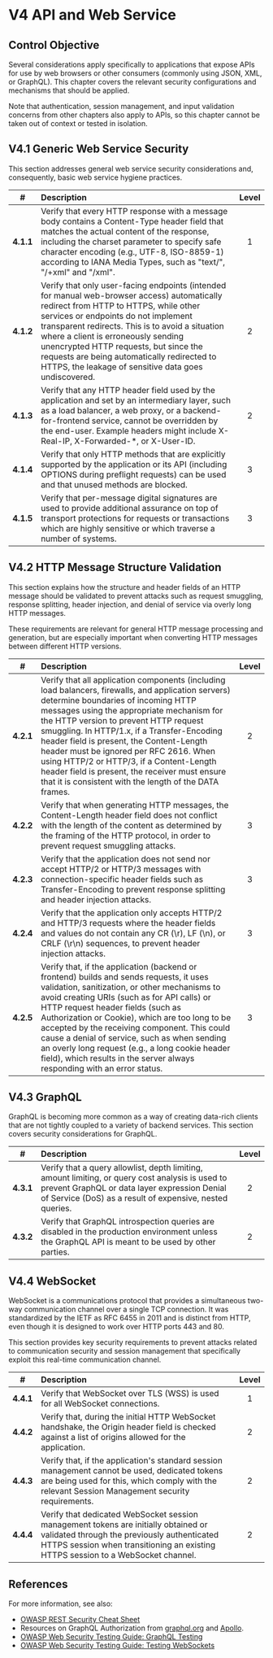 # V4 API and Web Service

## Control Objective

Several considerations apply specifically to applications that expose APIs for use by web browsers or other consumers (commonly using JSON, XML, or GraphQL). This chapter covers the relevant security configurations and mechanisms that should be applied.

Note that authentication, session management, and input validation concerns from other chapters also apply to APIs, so this chapter cannot be taken out of context or tested in isolation.

## V4.1 Generic Web Service Security

This section addresses general web service security considerations and, consequently, basic web service hygiene practices.

|     #     | Description                                                                                                                                                                                                                                                                                                                                                                                                             | Level |
| :-------: | :---------------------------------------------------------------------------------------------------------------------------------------------------------------------------------------------------------------------------------------------------------------------------------------------------------------------------------------------------------------------------------------------------------------------- | :---: |
| **4.1.1** | Verify that every HTTP response with a message body contains a Content-Type header field that matches the actual content of the response, including the charset parameter to specify safe character encoding (e.g., UTF-8, ISO-8859-1) according to IANA Media Types, such as "text/", "/+xml" and "/xml".                                                                                                              |   1   |
| **4.1.2** | Verify that only user-facing endpoints (intended for manual web-browser access) automatically redirect from HTTP to HTTPS, while other services or endpoints do not implement transparent redirects. This is to avoid a situation where a client is erroneously sending unencrypted HTTP requests, but since the requests are being automatically redirected to HTTPS, the leakage of sensitive data goes undiscovered. |   2   |
| **4.1.3** | Verify that any HTTP header field used by the application and set by an intermediary layer, such as a load balancer, a web proxy, or a backend-for-frontend service, cannot be overridden by the end-user. Example headers might include X-Real-IP, X-Forwarded-\*, or X-User-ID.                                                                                                                                       |   2   |
| **4.1.4** | Verify that only HTTP methods that are explicitly supported by the application or its API (including OPTIONS during preflight requests) can be used and that unused methods are blocked.                                                                                                                                                                                                                                |   3   |
| **4.1.5** | Verify that per-message digital signatures are used to provide additional assurance on top of transport protections for requests or transactions which are highly sensitive or which traverse a number of systems.                                                                                                                                                                                                      |   3   |

## V4.2 HTTP Message Structure Validation

This section explains how the structure and header fields of an HTTP message should be validated to prevent attacks such as request smuggling, response splitting, header injection, and denial of service via overly long HTTP messages.

These requirements are relevant for general HTTP message processing and generation, but are especially important when converting HTTP messages between different HTTP versions.

|     #     | Description                                                                                                                                                                                                                                                                                                                                                                                                                                                                                                                    | Level |
| :-------: | :----------------------------------------------------------------------------------------------------------------------------------------------------------------------------------------------------------------------------------------------------------------------------------------------------------------------------------------------------------------------------------------------------------------------------------------------------------------------------------------------------------------------------- | :---: |
| **4.2.1** | Verify that all application components (including load balancers, firewalls, and application servers) determine boundaries of incoming HTTP messages using the appropriate mechanism for the HTTP version to prevent HTTP request smuggling. In HTTP/1.x, if a Transfer-Encoding header field is present, the Content-Length header must be ignored per RFC 2616. When using HTTP/2 or HTTP/3, if a Content-Length header field is present, the receiver must ensure that it is consistent with the length of the DATA frames. |   2   |
| **4.2.2** | Verify that when generating HTTP messages, the Content-Length header field does not conflict with the length of the content as determined by the framing of the HTTP protocol, in order to prevent request smuggling attacks.                                                                                                                                                                                                                                                                                                  |   3   |
| **4.2.3** | Verify that the application does not send nor accept HTTP/2 or HTTP/3 messages with connection-specific header fields such as Transfer-Encoding to prevent response splitting and header injection attacks.                                                                                                                                                                                                                                                                                                                    |   3   |
| **4.2.4** | Verify that the application only accepts HTTP/2 and HTTP/3 requests where the header fields and values do not contain any CR (\r), LF (\n), or CRLF (\r\n) sequences, to prevent header injection attacks.                                                                                                                                                                                                                                                                                                                     |   3   |
| **4.2.5** | Verify that, if the application (backend or frontend) builds and sends requests, it uses validation, sanitization, or other mechanisms to avoid creating URIs (such as for API calls) or HTTP request header fields (such as Authorization or Cookie), which are too long to be accepted by the receiving component. This could cause a denial of service, such as when sending an overly long request (e.g., a long cookie header field), which results in the server always responding with an error status.                 |   3   |

## V4.3 GraphQL

GraphQL is becoming more common as a way of creating data-rich clients that are not tightly coupled to a variety of backend services. This section covers security considerations for GraphQL.

|     #     | Description                                                                                                                                                                                                  | Level |
| :-------: | :----------------------------------------------------------------------------------------------------------------------------------------------------------------------------------------------------------- | :---: |
| **4.3.1** | Verify that a query allowlist, depth limiting, amount limiting, or query cost analysis is used to prevent GraphQL or data layer expression Denial of Service (DoS) as a result of expensive, nested queries. |   2   |
| **4.3.2** | Verify that GraphQL introspection queries are disabled in the production environment unless the GraphQL API is meant to be used by other parties.                                                            |   2   |

## V4.4 WebSocket

WebSocket is a communications protocol that provides a simultaneous two-way communication channel over a single TCP connection. It was standardized by the IETF as RFC 6455 in 2011 and is distinct from HTTP, even though it is designed to work over HTTP ports 443 and 80.

This section provides key security requirements to prevent attacks related to communication security and session management that specifically exploit this real-time communication channel.

|     #     | Description                                                                                                                                                                                                           | Level |
| :-------: | :-------------------------------------------------------------------------------------------------------------------------------------------------------------------------------------------------------------------- | :---: |
| **4.4.1** | Verify that WebSocket over TLS (WSS) is used for all WebSocket connections.                                                                                                                                           |   1   |
| **4.4.2** | Verify that, during the initial HTTP WebSocket handshake, the Origin header field is checked against a list of origins allowed for the application.                                                                   |   2   |
| **4.4.3** | Verify that, if the application's standard session management cannot be used, dedicated tokens are being used for this, which comply with the relevant Session Management security requirements.                      |   2   |
| **4.4.4** | Verify that dedicated WebSocket session management tokens are initially obtained or validated through the previously authenticated HTTPS session when transitioning an existing HTTPS session to a WebSocket channel. |   2   |

## References

For more information, see also:

- [OWASP REST Security Cheat Sheet](https://cheatsheetseries.owasp.org/cheatsheets/REST_Security_Cheat_Sheet.html)
- Resources on GraphQL Authorization from [graphql.org](https://graphql.org/learn/authorization/) and [Apollo](https://www.apollographql.com/docs/apollo-server/security/authentication/#authorization-methods).
- [OWASP Web Security Testing Guide: GraphQL Testing](https://owasp.org/www-project-web-security-testing-guide/stable/4-Web_Application_Security_Testing/12-API_Testing/01-Testing_GraphQL)
- [OWASP Web Security Testing Guide: Testing WebSockets](https://owasp.org/www-project-web-security-testing-guide/stable/4-Web_Application_Security_Testing/11-Client-side_Testing/10-Testing_WebSockets)
